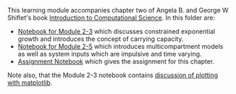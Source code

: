 This learning module accompanies chapter two of Angela B. and George W Shiflet's
book [Introduction to Computational Science](https://ics.wofford-ecs.org/).  In this folder are:
- [Notebook for Module 2-3](Module_2_3.ipynb) which discusses constrained exponential growth and introduces
the concept of carrying capacity.
- [Notebook for Module 2-5](Module_2_5.ipynb) which introduces multicompartment models as well as
system inputs which are impulsive and time varying.
- [Assignment Notebook](Assignment.ipynb) which gives the assignment for this chapter.

Note also, that the Module 2-3 notebook contains [discussion of plotting with matplotlib](Module_2_3.ipynb#Note-on-Plotting).
